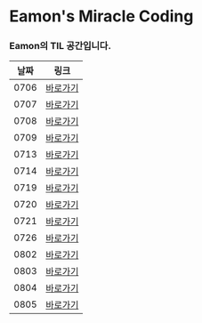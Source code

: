 # Eamon's Miracle Coding 

### Eamon의 TIL 공간입니다.

| 날짜 | 링크         |
| ---- | ------------ |
| 0706 | [바로가기](https://github.com/GleamingStar/miracle-coding/blob/eamon/TIL/TIL_210706.md) |
| 0707 | [바로가기](https://github.com/GleamingStar/miracle-coding/blob/eamon/TIL/TIL_210707.md) |
| 0708 | [바로가기](https://github.com/GleamingStar/miracle-coding/blob/eamon/TIL/TIL_210708.md) |
| 0709 | [바로가기](https://github.com/GleamingStar/miracle-coding/blob/eamon/TIL/TIL_210709.md) |
| 0713 | [바로가기](https://github.com/GleamingStar/miracle-coding/blob/eamon/TIL/TIL_210713.md) |
| 0714 | [바로가기](https://github.com/GleamingStar/miracle-coding/blob/eamon/TIL/TIL_210714.md) |
| 0719 | [바로가기](https://github.com/GleamingStar/miracle-coding/blob/eamon/TIL/TIL_210719.md) |
| 0720 | [바로가기](https://github.com/GleamingStar/miracle-coding/blob/eamon/TIL/TIL_210720.md) |
| 0721 | [바로가기](https://github.com/GleamingStar/miracle-coding/blob/eamon/TIL/TIL_210721.md) |
| 0726 | [바로가기](https://github.com/GleamingStar/miracle-coding/blob/eamon/TIL/TIL_210726.md) |
| 0802 | [바로가기](https://github.com/GleamingStar/miracle-coding/blob/eamon/TIL/TIL_210802.md) |
| 0803 | [바로가기](https://github.com/GleamingStar/miracle-coding/blob/eamon/TIL/TIL_210803.md) |
| 0804 | [바로가기](https://github.com/GleamingStar/miracle-coding/blob/eamon/TIL/TIL_210804.md) |
| 0805 | [바로가기](https://github.com/GleamingStar/miracle-coding/blob/eamon/TIL/TIL_210805.md) |
